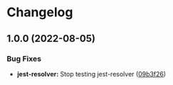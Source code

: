 # Changelog

## 1.0.0 (2022-08-05)


### Bug Fixes

* **jest-resolver:** Stop testing jest-resolver ([09b3f26](https://github.com/zenbusiness/monorepo-sandbox/commit/09b3f26e05ecb4aa2254667a2469c070cf86ac8b))
